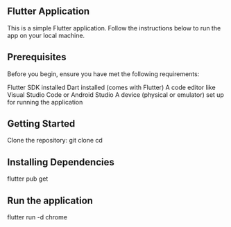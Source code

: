 ## Flutter Application
This is a simple Flutter application. Follow the instructions below to run the app on your local machine.

## Prerequisites
Before you begin, ensure you have met the following requirements:

Flutter SDK installed
Dart installed (comes with Flutter)
A code editor like Visual Studio Code or Android Studio
A device (physical or emulator) set up for running the application
## Getting Started
Clone the repository:
git clone <repository-url>
cd <repository-name>
## Installing Dependencies
flutter pub get

## Run the application
flutter run -d chrome
